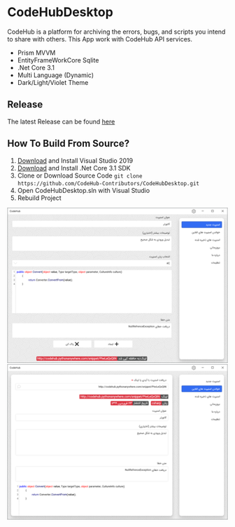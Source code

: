 # CodeHubDesktop

CodeHub is a platform for archiving the errors, bugs, and scripts you intend to share with others.
This App work with CodeHub API services.

- Prism MVVM
- EntityFrameWorkCore Sqlite
- .Net Core 3.1
- Multi Language (Dynamic)
- Dark/Light/Violet Theme

## Release
The latest Release can be found [here](https://github.com/CodeHub-Contributors/CodeHubDesktop/releases)

## How To Build From Source?
1. [Download](https://visualstudio.microsoft.com/) and Install Visual Studio 2019
2. [Download](https://dotnet.microsoft.com/download/dotnet-core/3.1) and Install .Net Core 3.1 SDK
3. Clone or Download Source Code `git clone https://github.com/CodeHub-Contributors/CodeHubDesktop.git`
4. Open CodeHubDesktop.sln with Visual Studio
5. Rebuild Project

![CodeHubDesktop](ScreenShot/1.png)
![CodeHubDesktop](ScreenShot/2.png)
